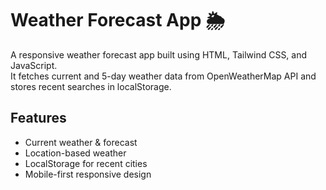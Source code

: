 # Weather Forecast App 🌦️

A responsive weather forecast app built using HTML, Tailwind CSS, and JavaScript.  
It fetches current and 5-day weather data from OpenWeatherMap API and stores recent searches in localStorage.

## Features
- Current weather & forecast
- Location-based weather
- LocalStorage for recent cities
- Mobile-first responsive design
